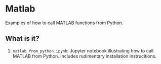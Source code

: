 # Matlab
Examples of how to call MATLAB functions from Python.

## What is it?
1. `matlab_from_python.ipynb`: Jupyter notebook illustrating how to call MATLAB from
    Python.  Includes rudimentary installation instrucitions.